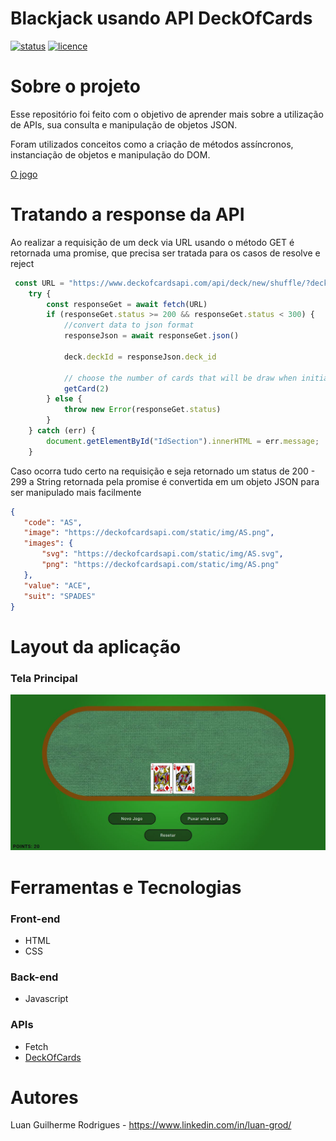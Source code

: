# Blackjack usando API DeckOfCards
[![status](https://img.shields.io/badge/status-completo-green)](https://github.com/LuanGrod/)
[![licence](https://img.shields.io/badge/licença-MIT-red)](https://github.com/LuanGrod/Projeto_Integrado1/blob/main/LICENSE)

# Sobre o projeto
Esse repositório foi feito com o objetivo de aprender mais sobre a utilização de APIs, sua consulta e manipulação de objetos JSON. <br>

Foram utilizados conceitos como a criação de métodos assíncronos, instanciação de objetos e manipulação do DOM.

[O jogo](https://luangrod-blackjack.netlify.app)

# Tratando a response da API
Ao realizar a requisição de um deck via URL usando o método GET é retornada uma promise, que precisa ser tratada para os casos de resolve e reject

~~~javascript
 const URL = "https://www.deckofcardsapi.com/api/deck/new/shuffle/?deck_count=1";
    try {
        const responseGet = await fetch(URL)
        if (responseGet.status >= 200 && responseGet.status < 300) {
            //convert data to json format
            responseJson = await responseGet.json()

            deck.deckId = responseJson.deck_id
            
            // choose the number of cards that will be draw when initialized
            getCard(2)
        } else {
            throw new Error(responseGet.status)
        }
    } catch (err) {
        document.getElementById("IdSection").innerHTML = err.message;
    }
~~~

Caso ocorra tudo certo na requisição e seja retornado um status de 200 - 299 a String retornada pela promise é convertida em um objeto JSON para ser manipulado mais facilmente

~~~json
{
   "code": "AS", 
   "image": "https://deckofcardsapi.com/static/img/AS.png",
   "images": {
       "svg": "https://deckofcardsapi.com/static/img/AS.svg", 
       "png": "https://deckofcardsapi.com/static/img/AS.png"
   }, 
   "value": "ACE", 
   "suit": "SPADES"
}
~~~

# Layout da aplicação
### Tela Principal
![Main](https://github.com/LuanGrod/deck-of-cards-pure-js/blob/main/example.JPG)

# Ferramentas e Tecnologias
### Front-end
- HTML
- CSS

### Back-end
- Javascript

### APIs
- Fetch
- [DeckOfCards](https://www.deckofcardsapi.com)

# Autores

Luan Guilherme Rodrigues - https://www.linkedin.com/in/luan-grod/
